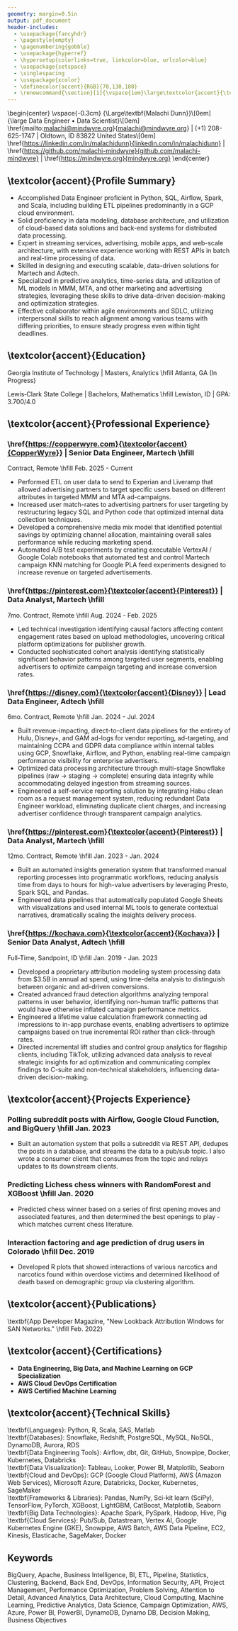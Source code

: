 ```yaml
---
geometry: margin=0.5in
output: pdf_document
header-includes:
  - \usepackage{fancyhdr}
  - \pagestyle{empty}
  - \pagenumbering{gobble}
  - \usepackage{hyperref}
  - \hypersetup{colorlinks=true, linkcolor=blue, urlcolor=blue}
  - \usepackage{setspace}
  - \singlespacing
  - \usepackage{xcolor}
  - \definecolor{accent}{RGB}{70,130,180}
  - \renewcommand{\section}[1]{\vspace{1em}\large\textcolor{accent}{\textbf{#1}}\vspace{0.5em}}
---
```


\begin{center}
\vspace{-0.3cm}
{\Large\textbf{Malachi Dunn}}\\[0em]
{\large Data Engineer • Data Scientist}\\[0em]
\href{mailto:malachi@mindwyre.org}{malachi@mindwyre.org} | (+1) 208-625-1747 | Oldtown, ID 83822 United States\\[0em]
\href{https://linkedin.com/in/malachidunn}{linkedin.com/in/malachidunn} | \href{https://github.com/malachi-mindwyre}{github.com/malachi-mindwyre} | \href{https://mindwyre.org}{mindwyre.org}
\end{center}


## \textcolor{accent}{Profile Summary}

- Accomplished Data Engineer proficient in Python, SQL, Airflow, Spark, and Scala, including building ETL pipelines predominantly in a GCP cloud environment.
- Solid proficiency in data modeling, database architecture, and utilization of cloud-based data solutions and back-end systems for distributed data processing.
- Expert in streaming services, advertising, mobile apps, and web-scale architecture, with extensive experience working with REST APIs in batch and real-time processing of data.
- Skilled in designing and executing scalable, data-driven solutions for Martech and Adtech.
- Specialized in predictive analytics, time-series data, and utilization of ML models in MMM, MTA, and other marketing and advertising strategies, leveraging these skills to drive data-driven decision-making and optimization strategies.
- Effective collaborator within agile environments and SDLC, utilizing interpersonal skills to reach alignment among various teams with differing priorities, to ensure steady progress even within tight deadlines.

## \textcolor{accent}{Education}

Georgia Institute of Technology | Masters, Analytics \hfill Atlanta, GA (In Progress)

Lewis‐Clark State College | Bachelors, Mathematics \hfill Lewiston, ID | GPA: 3.700/4.0

## \textcolor{accent}{Professional Experience}

### \href{https://copperwyre.com}{\textcolor{accent}{CopperWyre}} \| Senior Data Engineer, Martech \hfill
Contract, Remote \hfill Feb. 2025 - Current

- Performed ETL on user data to send to Experian and Liveramp that allowed advertising partners to target specific users based on different attributes in targeted MMM and MTA ad-campaigns.
- Increased user match-rates to advertising partners for user targeting by restructuring legacy SQL and Python code that optimized internal data collection techniques.
- Developed a comprehensive media mix model that identified potential savings by optimizing channel allocation, maintaining overall sales performance while reducing marketing spend.
- Automated A/B test experiments by creating executable VertexAI / Google Colab notebooks that automated test and control Martech campaign KNN matching for Google PLA feed experiments designed to increase revenue on targeted advertisements.

### \href{https://pinterest.com}{\textcolor{accent}{Pinterest}} \| Data Analyst, Martech \hfill
7mo. Contract, Remote \hfill Aug. 2024 - Feb. 2025

- Led technical investigation identifying causal factors affecting content engagement rates based on upload methodologies, uncovering critical platform optimizations for publisher growth.
- Conducted sophisticated cohort analysis identifying statistically significant behavior patterns among targeted user segments, enabling advertisers to optimize campaign targeting and increase conversion rates.

### \href{https://disney.com}{\textcolor{accent}{Disney}} \| Lead Data Engineer, Adtech \hfill
6mo. Contract, Remote \hfill Jan. 2024 - Jul. 2024

- Built revenue-impacting, direct-to-client data pipelines for the entirety of Hulu, Disney+, and GAM ad-logs for vendor reporting, ad-targeting, and maintaining CCPA and GDPR data compliance within internal tables using GCP, Snowflake, Airflow, and Python, enabling real-time campaign performance visibility for enterprise advertisers.
- Optimized data processing architecture through multi-stage Snowflake pipelines (raw → staging → complete) ensuring data integrity while accommodating delayed ingestion from streaming sources.
- Engineered a self-service reporting solution by integrating Habu clean room as a request management system, reducing redundant Data Engineer workload, eliminating duplicate client charges, and increasing advertiser confidence through transparent campaign analytics.

### \href{https://pinterest.com}{\textcolor{accent}{Pinterest}} \| Data Analyst, Martech \hfill
12mo. Contract, Remote \hfill Jan. 2023 - Jan. 2024

- Built an automated insights generation system that transformed manual reporting processes into programmatic workflows, reducing analysis time from days to hours for high-value advertisers by leveraging Presto, Spark SQL, and Pandas.
- Engineered data pipelines that automatically populated Google Sheets with visualizations and used internal ML tools to generate contextual narratives, dramatically scaling the insights delivery process.

### \href{https://kochava.com}{\textcolor{accent}{Kochava}} \| Senior Data Analyst, Adtech \hfill
Full-Time, Sandpoint, ID \hfill Jan. 2019 - Jan. 2023

- Developed a proprietary attribution modeling system processing data from $3.5B in annual ad spend, using time-delta analysis to distinguish between organic and ad-driven conversions.
- Created advanced fraud detection algorithms analyzing temporal patterns in user behavior, identifying non-human traffic patterns that would have otherwise inflated campaign performance metrics.
- Engineered a lifetime value calculation framework connecting ad impressions to in-app purchase events, enabling advertisers to optimize campaigns based on true incremental ROI rather than click-through rates.
- Directed incremental lift studies and control group analytics for flagship clients, including TikTok, utilizing advanced data analysis to reveal strategic insights for ad optimization and communicating complex findings to C-suite and non-technical stakeholders, influencing data-driven decision-making.

## \textcolor{accent}{Projects Experience}

### Polling subreddit posts with Airflow, Google Cloud Function, and BigQuery \hfill Jan. 2023
- Built an automation system that polls a subreddit via REST API, dedupes the posts in a database, and streams the data to a pub/sub topic. I also wrote a consumer client that consumes from the topic and relays updates to its downstream clients.

### Predicting Lichess chess winners with RandomForest and XGBoost \hfill Jan. 2020
- Predicted chess winner based on a series of first opening moves and associated features, and then determined the best openings to play ‐ which matches current chess literature.

### Interaction factoring and age prediction of drug users in Colorado \hfill Dec. 2019
- Developed R plots that showed interactions of various narcotics and narcotics found within overdose victims and determined likelihood of death based on demographic group via clustering algorithm.

## \textcolor{accent}{Publications}

\textbf{App Developer Magazine, "New Lookback Attribution Windows for SAN Networks." \hfill Feb. 2022}

## \textcolor{accent}{Certifications}

- **Data Engineering, Big Data, and Machine Learning on GCP Specialization**
- **AWS Cloud DevOps Certification**
- **AWS Certified Machine Learning**

## \textcolor{accent}{Technical Skills}

\textbf{Languages}: Python, R, Scala, SAS, Matlab  
\textbf{Databases}: Snowflake, Redshift, PostgreSQL, MySQL, NoSQL, DynamoDB, Aurora, RDS  
\textbf{Data Engineering Tools}: Airflow, dbt, Git, GitHub, Snowpipe, Docker, Kubernetes, Databricks  
\textbf{Data Visualization}: Tableau, Looker, Power BI, Matplotlib, Seaborn  
\textbf{Cloud and DevOps}: GCP (Google Cloud Platform), AWS (Amazon Web Services), Microsoft Azure, Databricks, Docker, Kubernetes, SageMaker  
\textbf{Frameworks \& Libraries}: Pandas, NumPy, Sci-kit learn (SciPy), TensorFlow, PyTorch, XGBoost, LightGBM, CatBoost, Matplotlib, Seaborn  
\textbf{Big Data Technologies}: Apache Spark, PySpark, Hadoop, Hive, Pig  
\textbf{Cloud Services}: Pub/Sub, Datastream, Vertex AI, Google Kubernetes Engine (GKE), Snowpipe, AWS Batch, AWS Data Pipeline, EC2, Kinesis, Elasticache, SageMaker, Docker

## Keywords

BigQuery, Apache, Business Intelligence, BI, ETL, Pipeline, Statistics, Clustering, Backend, Back End, DevOps, Information Security, API, Project Management, Performance Optimization, Problem Solving, Attention to Detail, Advanced Analytics, Data Architecture, Cloud Computing, Machine Learning, Predictive Analytics, Data Science, Campaign Optimization, AWS, Azure, Power BI, PowerBI, DynamoDB, Dynamo DB, Decision Making, Business Objectives